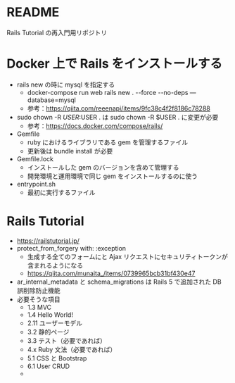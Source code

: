 # README

Rails Tutorial の再入門用リポジトリ

# Docker 上で Rails をインストールする
* rails new の時に mysql を指定する
    * docker-compose run web rails new . --force --no-deps —database=mysql
    * 参考：https://qiita.com/reeenapi/items/9fc38c4f2f8186c78288
* sudo chown -R $USER:$USER . は sudo chown -R $USER . に変更が必要
    * 参考：https://docs.docker.com/compose/rails/
* Gemfile
    * ruby におけるライブラリである gem を管理するファイル
    * 更新後は bundle install が必要
* Gemfile.lock
    * インストールした gem のバージョンを含めて管理する
    * 開発環境と運用環境で同じ gem をインストールするのに使う
* entrypoint.sh
    * 最初に実行するファイル

# Rails Tutorial
* https://railstutorial.jp/
* protect_from_forgery with: :exception
    * 生成する全てのフォームにと Ajax リクエストにセキュリティトークンが含まれるようになる
    * https://qiita.com/munaita_/items/0739965bcb31bf430e47
* ar_internal_metadata と schema_migrations は Rails 5 で追加された DB 誤削除防止機能
* 必要そうな項目
    * 1.3 MVC
    * 1.4 Hello World!
    * 2.11 ユーザーモデル
    * 3.2 静的ページ
    * 3.3 テスト（必要であれば）
    * 4.x Ruby 文法（必要であれば）
    * 5.1 CSS と Bootstrap
    * 6.1 User CRUD
    *